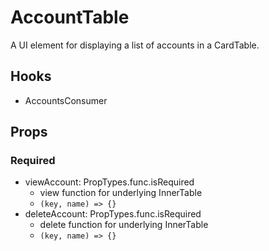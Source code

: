 # AccountTable

A UI element for displaying a list of accounts in a CardTable.

## Hooks

-   AccountsConsumer

## Props

### Required

-   viewAccount: PropTypes.func.isRequired
    -   view function for underlying InnerTable
    -   `(key, name) => {}`
-   deleteAccount: PropTypes.func.isRequired
    -   delete function for underlying InnerTable
    -   `(key, name) => {}`

